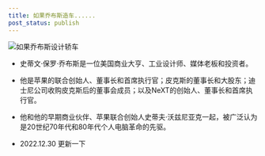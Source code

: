 ```yaml
---
title: 如果乔布斯造车......
post_status: publish
---
```


![如果乔布斯设计轿车](https://cdn.fendou.la/fendou/2022/04/design-by-jobs.jpg)

- 史蒂文·保罗·乔布斯是一位美国商业大亨、工业设计师、媒体老板和投资者。

- 他是苹果的联合创始人、董事长和首席执行官；皮克斯的董事长和大股东；迪士尼公司收购皮克斯后的董事会成员；以及NeXT的创始人、董事长和首席执行官。

- 他和他的早期商业伙伴、苹果联合创始人史蒂夫·沃兹尼亚克一起，被广泛认为是20世纪70年代和80年代个人电脑革命的先驱。

- 2022.12.30 更新一下
